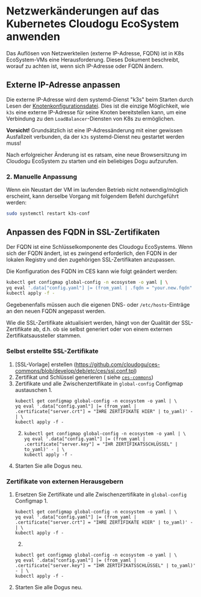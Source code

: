 # Netzwerkänderungen auf das Kubernetes Cloudogu EcoSystem anwenden

Das Auflösen von Netzwerkteilen (externe IP-Adresse, FQDN) ist in K8s EcoSystem-VMs eine Herausforderung.
Dieses Dokument beschreibt, worauf zu achten ist, wenn sich IP-Adresse oder FQDN ändern.

## Externe IP-Adresse anpassen

Die externe IP-Adresse wird dem systemd-Dienst "k3s" beim Starten durch Lesen der
[Knotenkonfigurationsdatei](configuring_main_and_worker_nodes_de.md). Dies ist die einzige Möglichkeit, wie `k3s`
eine externe IP-Adresse für seine Knoten bereitstellen kann, um eine Verbindung zu den `LoadBalancer`-Diensten von K8s zu
ermöglichen.

**Vorsicht!**
Grundsätzlich ist eine IP-Adressänderung mit einer gewissen Ausfallzeit verbunden, da der `k3s` systemd-Dienst neu
gestartet werden muss!

Nach erfolgreicher Änderung ist es ratsam, eine neue Browsersitzung im Cloudogu EcoSystem zu starten und ein
beliebiges Dogu aufzurufen.

### 2. Manuelle Anpassung

Wenn ein Neustart der VM im laufenden Betrieb nicht notwendig/möglich erscheint, kann derselbe Vorgang mit folgendem
Befehl durchgeführt werden:

```bash
sudo systemctl restart k3s-conf
```

## Anpassen des FQDN in SSL-Zertifikaten

Der FQDN ist eine Schlüsselkomponente des Cloudogu EcoSystems. Wenn sich der FQDN ändert, ist es zwingend erforderlich,
den FQDN in der lokalen Registry und den zugehörigen SSL-Zertifikaten anzupassen.

Die Konfiguration des FQDN im CES kann wie folgt geändert werden:

```bash
kubectl get configmap global-config -n ecosystem -o yaml | \
yq eval '.data["config.yaml"] |= (from_yaml | .fqdn = "your.new.fqdn" | to_yaml)' - | \
kubectl apply -f -
```

Gegebenenfalls müssen auch die eigenen DNS- oder `/etc/hosts`-Einträge an den neuen FQDN angepasst werden.

Wie die SSL-Zertifikate aktualisiert werden, hängt von der Qualität der SSL-Zertifikate ab, d.h. ob sie selbst
generiert oder von einem externen Zertifikatsaussteller stammen.

### Selbst erstellte SSL-Zertifikate

1. [SSL-Vorlage] erstellen (https://github.com/cloudogu/ces-commons/blob/develop/deb/etc/ces/ssl.conf.tpl)
2. Zertifikat und Schlüssel generieren (
   siehe [`ces-commons`](https://github.com/cloudogu/ces-commons/blob/develop/deb/usr/local/bin/ssl.sh))
3. Zertifikate und alle Zwischenzertifikate in `global-config` Configmap austauschen
   1. 
      ```
      kubectl get configmap global-config -n ecosystem -o yaml | \
      yq eval '.data["config.yaml"] |= (from_yaml | .certificate["server.crt"] = "IHRE ZERTIFIKATE HIER" | to_yaml)' - | \
      kubectl apply -f -
      ```
   2.
      ```
      kubectl get configmap global-config -n ecosystem -o yaml | \
      yq eval '.data["config.yaml"] |= (from_yaml | .certificate["server.key"] = "IHR ZERTIFIKATSSCHLÜSSEL" | to_yaml)' - | \
      kubectl apply -f -
      ```
4. Starten Sie alle Dogus neu.

### Zertifikate von externen Herausgebern

1. Ersetzen Sie Zertifikate und alle Zwischenzertifikate in `global-config` Configmap
   1.
   ```
   kubectl get configmap global-config -n ecosystem -o yaml | \
   yq eval '.data["config.yaml"] |= (from_yaml | .certificate["server.crt"] = "IHRE ZERTIFIKATE HIER" | to_yaml)' - | \
   kubectl apply -f -
   ```
   2.
   ```
   kubectl get configmap global-config -n ecosystem -o yaml | \
   yq eval '.data["config.yaml"] |= (from_yaml | .certificate["server.key"] = "IHR ZERTIFIKATSSCHLÜSSEL" | to_yaml)' - | \
   kubectl apply -f -
   ```
2. Starten Sie alle Dogus neu.
